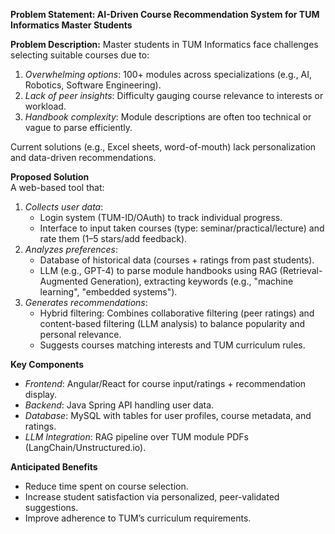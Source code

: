 **Problem Statement: AI-Driven Course Recommendation System for TUM Informatics Master Students**  

**Problem Description:** 
Master students in TUM Informatics face challenges selecting suitable courses due to:  
1. *Overwhelming options*: 100+ modules across specializations (e.g., AI, Robotics, Software Engineering).  
2. *Lack of peer insights*: Difficulty gauging course relevance to interests or workload.  
3. *Handbook complexity*: Module descriptions are often too technical or vague to parse efficiently.  

Current solutions (e.g., Excel sheets, word-of-mouth) lack personalization and data-driven recommendations.  

**Proposed Solution**  
A web-based tool that:  
1. *Collects user data*:  
   - Login system (TUM-ID/OAuth) to track individual progress.  
   - Interface to input taken courses (type: seminar/practical/lecture) and rate them (1–5 stars/add feedback).  
2. *Analyzes preferences*:  
   - Database of historical data (courses + ratings from past students).  
   - LLM (e.g., GPT-4) to parse module handbooks using RAG (Retrieval-Augmented Generation), extracting keywords (e.g., "machine learning", "embedded systems").  
3. *Generates recommendations*:  
   - Hybrid filtering: Combines collaborative filtering (peer ratings) and content-based filtering (LLM analysis) to balance popularity and personal relevance.  
   - Suggests courses matching interests and TUM curriculum rules.  

**Key Components**  
- *Frontend*: Angular/React for course input/ratings + recommendation display.  
- *Backend*: Java Spring API handling user data.  
- *Database*: MySQL with tables for user profiles, course metadata, and ratings.  
- *LLM Integration*: RAG pipeline over TUM module PDFs (LangChain/Unstructured.io).  

**Anticipated Benefits**  
- Reduce time spent on course selection.  
- Increase student satisfaction via personalized, peer-validated suggestions.  
- Improve adherence to TUM’s curriculum requirements.
